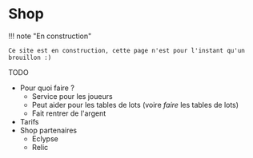 # Shop

!!! note "En construction"

    Ce site est en construction, cette page n'est pour l'instant qu'un brouillon :)

TODO

- Pour quoi faire ?
    - Service pour les joueurs
    - Peut aider pour les tables de lots (voire *faire* les tables de lots)
    - Fait rentrer de l'argent
- Tarifs
- Shop partenaires
    - Eclypse
    - Relic

